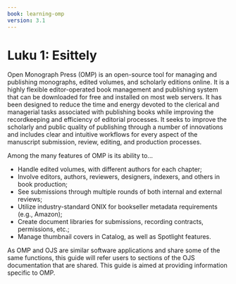 ```yaml
---
book: learning-omp
version: 3.1
---
```


# Luku 1: Esittely

Open Monograph Press (OMP) is an open-source tool for managing and publishing monographs, edited volumes, and scholarly editions online. It is a highly flexible editor-operated book management and publishing system that can be downloaded for free and installed on most web servers. It has been designed to reduce the time and energy devoted to the clerical and managerial tasks associated with publishing books while improving the recordkeeping and efficiency of editorial processes. It seeks to improve the scholarly and public quality of publishing through a number of innovations and includes clear and intuitive workflows for every aspect of the manuscript submission, review, editing, and production processes.

Among the many features of OMP is its ability to...

* Handle edited volumes, with different authors for each chapter;
* Involve editors, authors, reviewers, designers, indexers, and others in book production;
* See submissions through multiple rounds of both internal and external reviews;
* Utilize industry-standard ONIX for bookseller metadata requirements (e.g., Amazon);
* Create document libraries for submissions, recording contracts, permissions, etc.;
* Manage thumbnail covers in Catalog, as well as Spotlight features.

As OMP and OJS are similar software applications and share some of the same functions, this guide will refer users to sections of the OJS documentation that are shared. This guide is aimed at providing information specific to OMP.
